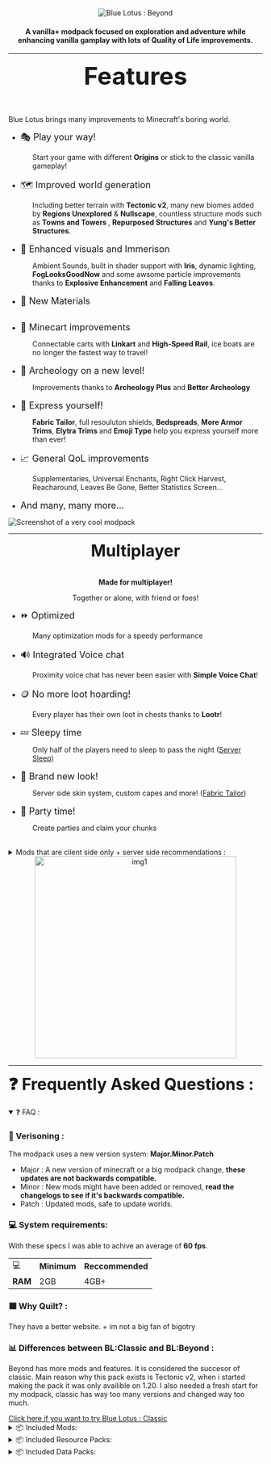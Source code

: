 <br>
<br>

<center>
    <img src="https://cdn.modrinth.com/data/noyBVGuL/images/7680920a10a260e2ddf61b7ef39f14279e060e9e.png" alt="Blue Lotus : Beyond">
    <br>
    <h4>A vanilla+ modpack focused on exploration and adventure while enhancing vanilla gamplay with lots of Quality of Life improvements. </h4>
</center>

<hr>

<center>
    <font size="10">
        <b>Features</b>
    </font>
</center>
<br>

<br>

<p>Blue Lotus brings many improvements to Minecraft's boring world.</p>


<ul>
    <li><font size="4">🎭 Play your way!</font> </li>
        <ul>Start your game with different <b>Origins</b> or stick to the classic vanilla gameplay!</ul><br>
    <li><font size="4">🗺️ Improved world generation</font></li>
        <ul>Including better terrain with <b>Tectonic v2</b>, many new biomes added by <b>Regions Unexplored</b> & <b>Nullscape</b>, countless structure mods such as <b> Towns and Towers </b>, <b>Repurposed Structures</b> and <b>Yung's Better Structures</b>.</ul><br>
    <li><font size="4">🍃 Enhanced visuals and Immerison</font></li>
        <ul>Ambient Sounds, built in shader support with <b>Iris</b>, dynamic lighting, <b>FogLooksGoodNow</b> and some awsome particle improvements thanks to <b>Explosive Enhancement</b> and <b>Falling Leaves</b>.</ul><br>
    <li><font size="4">💎 New Materials</font></li>
        <ul></ul><br>
    <li><font size="4">🛒 Minecart improvements</font></li>
        <ul>Connectable carts with <b>Linkart</b> and <b>High-Speed Rail</b>, ice boats are no longer the fastest way to travel!</ul><br>
    <li><font size="4">🦴 Archeology on a new level!</font></li>
        <ul>Improvements thanks to <b>Archeology Plus</b> and <b>Better Archeology</b> </ul><br>
    <li><font size="4">🤠 Express yourself!</font></li>
        <ul><b>Fabric Tailor</b>, full resouluton shields, <b>Bedspreads</b>, <b>More Armor Trims</b>, <b>Elytra Trims</b> and <b>Emoji Type</b> help you express yourself more than ever! </ul><br>
    <li><font size="4">📈 General QoL improvements</font></li>
        <ul>Supplementaries, Universal Enchants, Right Click Harvest, Reacharound, Leaves Be Gone, Better Statistics Screen...</ul><br>
    <li><font size="4">And many, many more...</font></li>
    
</ul>
<img src="https://cdn.modrinth.com/data/noyBVGuL/images/020976162c37e8a23759e46d9b040f0b31929963.png" alt="Screenshot of a very cool modpack">

<hr>
<center>
    <font size="6">
        <b>Multiplayer</b>
    </font>
</center>
<br>
<br>

<center><b>Made for multiplayer!</b>
<p>Together or alone, with friend or foes!</p>
</center>
<ul>
    <li><font size="4">⏩ Optimized</font></li>
        <ul>Many optimization mods for a speedy performance</ul><br>
    <li><font size="4">🔊 Integrated Voice chat</font></li>
        <ul>Proximity voice chat has never been easier with <b>Simple Voice Chat</b>!</ul><br>
    <li><font size="4">🪙 No more loot hoarding!</font></li> 
        <ul>Every player has their own loot in chests thanks to <b>Lootr</b>!</ul><br>
    <li><font size="4">💤 Sleepy time</font></li>
        <ul>Only half of the players need to sleep to pass the night (<a href="https://modrinth.com/datapack/serversleep">Server Sleep</a>)</ul><br>
    <li><font size="4">👕 Brand new look!</font></li>
        <ul>Server side skin system, custom capes and more! (<a href="https://modrinth.com/mod/fabrictailor">Fabric Tailor</a>)</ul><br>
    <li><font size="4">🎈 Party time!</font></li>
    <ul>Create parties and claim your chunks</ul><br>
    
</ul>
<p></p>
<details>
    <summary>Mods that are client side only + server side recommendations :</summary>

</details>

<center>
<img src="https://i.imgur.com/i8yJxUB.png" alt="img1" width="400">
</center>



<hr>
<font size="6"> <b>❓ Frequently Asked Questions :</b></font>
<p></p>

<details open="">
    <summary>❓ FAQ :</summary>
    <h3>🔄 Verisoning :</h3>
    <p>The modpack uses a new version system: <b>Major.Minor.Patch</b></p>
    <ul>    
        <li>Major : A new version of minecraft or a big modpack change, <b>these updates are not backwards compatible.</b></li>
        <li>Minor : New mods might have been added or removed, <b>read the changelogs to see if it's backwards compatible.</b></li>
        <li>Patch : Updated mods, safe to update worlds.</li>
    </ul>
    <h3>💻 System requirements:</h3>
    <p>With these specs I was able to achive an average of <b>60 fps</b>.</p>
    <center>       
     <table>
        <tr>
            <td>💻</td>
            <td><b><center>Minimum</center></b></td>
            <td><b><center>Reccommended</center></b></td>
        </tr>
        <tr>
            <td><b><center>RAM</center></b></td>
            <td>2GB</td>
            <td>4GB+</td>
        </tr>
    </table></center>
    <h3>🟪 Why Quilt? :</h3>
    <p>They have a better website. + im not a big fan of bigotry</p>
    <h3>📊 Differences between BL:Classic and BL:Beyond :</h3>
    <p>Beyond has more mods and features. It is considered the succesor of classic. Main reason why this pack exists is Tectonic v2, when i started making the pack it was only availible on 1.20. I also needed a fresh start for my modpack, classic has way too many versions and changed way too much.</p>
    <a href="https://modrinth.com/modpack/bluelotus"> Click here if you want to try Blue Lotus : Classic </a>
</details>



<details>
<summary>📦 Included Mods:</summary>
<ul>
    <p>The full list of the mods included in the pack are availible at the versions page. (too lazy to write it out :P)</p>
    <li><a href="https://www.curseforge.com/minecraft/mc-mods/lootr-fabric">🟧 Lootr</a></li>
</ul>
</details>

<details>
<summary>📦 Included Resource Packs:</summary>
    <ul>
        
        <li><a href="https://vanillatweaks.net/">🟨 VanillaTweaks</a></li>
        <li><a href="https://modrinth.com/resourcepack/even-better-enchants">🟩 Even Better Enchants</a></li>
        <li><a href="https://modrinth.com/resourcepack/chat-reporting-helper">🟩 Chat Reporting Helper</a></li>

    </ul>
</details>

<details>
<summary>📦 Included Data Packs:</summary>
        <ul>
            <li><a href="https://curseforge.com/minecraft/texture-packs/towers-of-the-wild-reworked-datapack">🟧 Towers of the Wild: Reworked (Datapack)</a></li>
            <li><a href="https://modrinth.com/user/TelepathicGrunt?type=datapack">🟩 Repurposed Structures Compat Datapacks</a></li>

        </ul>
    </details>




